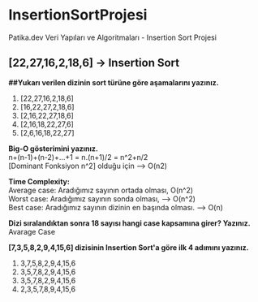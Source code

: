 # InsertionSortProjesi
Patika.dev Veri Yapıları ve Algoritmaları - Insertion Sort Projesi


## [22,27,16,2,18,6] -> Insertion Sort
**##Yukarı verilen dizinin sort türüne göre aşamalarını yazınız.**

1. [22,27,16,2,18,6]
2. [16,22,27,2,18,6]
3. [2,16,22,27,18,6]
4. [2,16,18,22,27,6]
5. [2,6,16,18,22,27]


**Big-O gösterimini yazınız.**
<br>n+(n-1)+(n-2)+...+1 = n.(n+1)/2 = n^2+n/2 
<br>[Dominant Fonksiyon n^2] olduğu için --> O(n2)

**Time Complexity:** <br>
Average case: Aradığımız sayının ortada olması, O(n^2)<br>
Worst case: Aradığımız sayının sonda olması, --> O(n^2)<br>
Best case: Aradığımız sayının dizinin en başında olması. --> O(n)

**Dizi sıralandıktan sonra 18 sayısı hangi case kapsamına girer? Yazınız.**
<br>Avarage Case


**[7,3,5,8,2,9,4,15,6] dizisinin Insertion Sort'a göre ilk 4 adımını yazınız.**
<br>
1. 3,7,5,8,2,9,4,15,6
2. 3,5,7,8,2,9,4,15,6
3. 3,5,7,8,2,9,4,15,6
4. 2,3,5,7,8,9,4,15,6